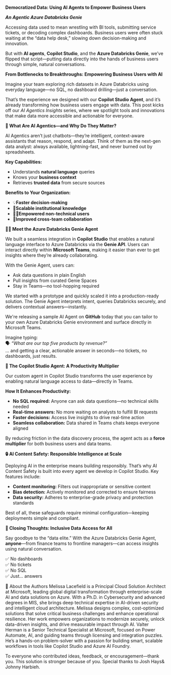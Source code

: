 **Democratized Data: Using AI Agents to Empower Business Users**

**_An Agentic Azure Databricks Genie_**

Accessing data used to mean wrestling with BI tools, submitting service tickets, or decoding complex dashboards. Business users were often stuck waiting at the “data help desk,” slowing down decision-making and innovation.

But with **AI agents**, **Copilot Studio**, and the **Azure Databricks Genie**, we’ve flipped that script—putting data directly into the hands of business users through simple, natural conversations.

**From Bottlenecks to Breakthroughs: Empowering Business Users with AI**

Imagine your team exploring rich datasets in Azure Databricks using everyday language—no SQL, no dashboard drilling—just a conversation.

That’s the experience we designed with our **Copilot Studio Agent**, and it’s already transforming how business users engage with data. This post kicks off our _AI Agentics Insights_ series, where we spotlight tools and innovations that make data more accessible and actionable for everyone.

**🤖 What Are AI Agentics—and Why Do They Matter?**

AI Agentics aren’t just chatbots—they’re intelligent, context-aware assistants that reason, respond, and adapt. Think of them as the next-gen data analyst: always available, lightning-fast, and never burned out by spreadsheets.

**Key Capabilities:**

- Understands **natural language** queries
- Knows your **business context**
- Retrieves **trusted data** from secure sources

**Benefits to Your Organization:**

- 💡**Faster decision-making**
- 🧠**Scalable institutional knowledge**
- 👩‍💼**Empowered non-technical users**
- 🤝**Improved cross-team collaboration**

**🧞‍♂️ Meet the Azure Databricks Genie Agent**

We built a seamless integration in **Copilot Studio** that enables a natural language interface to Azure Databricks via the **Genie API**. Users can interact directly within **Microsoft Teams**, making it easier than ever to get insights where they’re already collaborating.

With the Genie Agent, users can:

- Ask data questions in plain English
- Pull insights from curated Genie Spaces
- Stay in Teams—no tool-hopping required

We started with a prototype and quickly scaled it into a production-ready solution. The Genie Agent interprets intent, queries Databricks securely, and delivers contextual answers—instantly.

We're releasing a sample AI Agent on **GitHub** today that you can tailor to your own Azure Databricks Genie environment and surface directly in Microsoft Teams.

Imagine typing:  
🗣 _“What are our top five products by revenue?”_  
… and getting a clear, actionable answer in seconds—no tickets, no dashboards, just results.

**🚀 The Copilot Studio Agent: A Productivity Multiplier**

Our custom agent in Copilot Studio transforms the user experience by enabling natural language access to data—directly in Teams.

**How It Enhances Productivity:**

- **No SQL required:** Anyone can ask data questions—no technical skills needed
- **Real-time answers:** No more waiting on analysts to fulfill BI requests
- **Faster decisions:** Access live insights to drive real-time action
- **Seamless collaboration:** Data shared in Teams chats keeps everyone aligned

By reducing friction in the data discovery process, the agent acts as a **force multiplier** for both business users and data teams.

**🔒 AI Content Safety: Responsible Intelligence at Scale**

Deploying AI in the enterprise means building responsibly. That’s why AI Content Safety is built into every agent we develop in Copilot Studio. Key features include:

- **Content monitoring:** Filters out inappropriate or sensitive content
- **Bias detection:** Actively monitored and corrected to ensure fairness
- **Data security:** Adheres to enterprise-grade privacy and protection standards

Best of all, these safeguards require minimal configuration—keeping deployments simple and compliant.

**📣 Closing Thoughts: Inclusive Data Access for All**

Say goodbye to the “data elite.” With the Azure Databricks Genie Agent, **anyone**—from finance teams to frontline managers—can access insights using natural conversation.

✅ No dashboards  
✅ No tickets  
✅ No SQL  
✅ Just… answers



👥 About the Authors
Melissa Lacefield is a Principal Cloud Solution Architect at Microsoft, leading global digital transformation through enterprise-scale AI and data solutions on Azure. With a Ph.D. in Cybersecurity and advanced degrees in MIS, she brings deep technical expertise in AI-driven security and intelligent cloud architecture. Melissa designs complex, cost-optimized solutions that solve critical business challenges and enhance operational resilience. Her work empowers organizations to modernize securely, unlock data-driven insights, and drive measurable impact through AI.
Valter Herman is a Senior Technical Specialist at Microsoft, focused on Power Automate, AI, and guiding teams through licensing and integration puzzles. He’s a hands-on problem-solver with a passion for building smart, scalable workflows in tools like Copilot Studio and Azure AI Foundry.


To everyone who contributed ideas, feedback, or encouragement—thank you. This solution is stronger because of you.
 Special thanks to Josh Hays& Johnny Harbieh.
